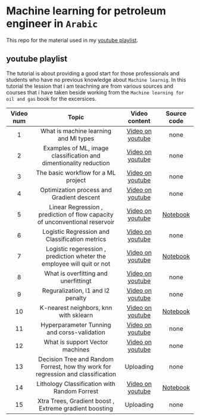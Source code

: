 # Machine learning for petroleum engineer in `Arabic`
This repo for the material used in my [youtube playlist](https://www.youtube.com/watch?v=OkVYHTAnhyg&list=PLEqmbCiLrGwnTW3U8FOnq6rv88cA69C9B&pp=gAQB).

## youtube playlist
The tutorial is about providing a good start for those professionals and students who have no previous knowledge about `Machine learnig`.
In this tutorial the lession that i am teachning are from various sources and courses that i have taken beside working from the `Machine learning for oil and gas` book for the excersices.

|Video num|Topic|Video content|Source code|
|:--:|:--:|:--:|:--:|
|1|What is machine learning and Ml types|[Video on youtube](https://youtu.be/OkVYHTAnhyg)|none|
|2|Examples of ML, image classification and dimentionality reduction|[Video on youtube](https://youtu.be/3wmZPJyPJ5w)|none|
|3|The basic workflow for a ML project|[Video on youtube](https://youtu.be/sqmSH4b7riI)|none|
|4|Optimization process and Gradient descent|[Video on youtube](https://youtu.be/9aa8YpIRr4A)|none|
|5|Linear Regression , prediction of flow capacity of unconventional reservoir|[Video on youtube](https://youtu.be/kJqFeqYNVKk)|[Notebook](https://github.com/ellord-start/machine-learning-for-petroleum-engineers/blob/main/notebooks/linear%20regression%20animation.ipynb)|
|6|Logistic Regression and Classification metrics|[Video on youtube](https://youtu.be/EqsMMoOo1EU)|none|
|7|Logistic regeression , prediction wheter the employee will quit or not|[Video on youtube](https://youtu.be/04yLiJCgY9w)|[Notebook](https://github.com/ellord-start/machine-learning-for-petroleum-engineers/blob/main/notebooks/logistic%20regression.ipynb)|
|8|What is overfitting and unerfittingt|[Video on youtube](https://youtu.be/KgiYfz-haBI)|none|
|9|Reguralization, l1 and l2 penalty|[Video on youtube](https://youtu.be/UQ0a3B6PN6U)|none|
|10|K-nearest neighbors, knn with sklearn|[Video on youtube](https://youtu.be/hNCKrSPhxMA)|[Notebook](https://github.com/ellord-start/machine-learning-for-petroleum-engineers/blob/main/notebooks/knn.ipynb)|
|11|Hyperparameter Tunning and corss-validation|[Video on youtube](https://youtu.be/qm0I6_HkPWA)|none
|12|What is support Vector machines |[Video on youtube](https://youtu.be/ZCRMFuDwwrc) |none
|13|Decision Tree and Random Forrest, how thy work for regression and classification|Uploading |none
|14|Lithology Classification with Random Forrest |[Video on youtube](https://youtu.be/iZ4y4YUYT58) |[Notebook](https://github.com/ellord-start/machine-learning-for-petroleum-engineers/blob/main/notebooks/lithology%20classification.ipynb)
|15|Xtra Trees, Gradient boost , Extreme gradient boosting |Uploading |none



